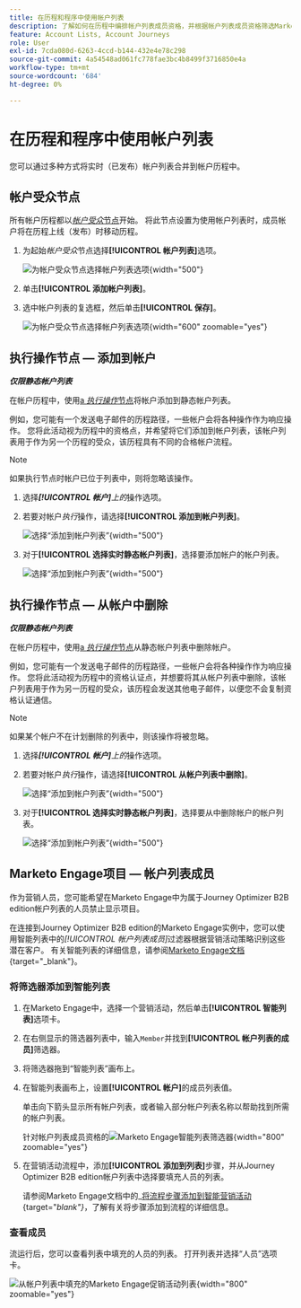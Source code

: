 ```yaml
---
title: 在历程和程序中使用帐户列表
description: 了解如何在历程中编排帐户列表成员资格，并根据帐户列表成员资格筛选Marketo Engage智能列表。
feature: Account Lists, Account Journeys
role: User
exl-id: 7cda080d-6263-4ccd-b144-432e4e78c298
source-git-commit: 4a54548ad061fc778fae3bc4b8499f3716850e4a
workflow-type: tm+mt
source-wordcount: '684'
ht-degree: 0%

---
```


# 在历程和程序中使用帐户列表

您可以通过多种方式将实时（已发布）帐户列表合并到帐户历程中。

## 帐户受众节点

所有帐户历程都以&#x200B;[_帐户受众_&#x200B;节点](../journeys/account-audience-nodes.md)开始。 将此节点设置为使用帐户列表时，成员帐户将在历程上线（发布）时移动历程。

1. 为起始&#x200B;_帐户受众_&#x200B;节点选择&#x200B;**[!UICONTROL 帐户列表]**&#x200B;选项。

   ![为帐户受众节点选择帐户列表选项](../journeys/assets/node-audience-account-list.png){width="500"}

1. 单击&#x200B;**[!UICONTROL 添加帐户列表]**。

1. 选中帐户列表的复选框，然后单击&#x200B;**[!UICONTROL 保存]**。

   ![为帐户受众节点选择帐户列表选项](../journeys/assets/node-audience-account-list-select-dialog.png){width="600" zoomable="yes"}

## 执行操作节点 — 添加到帐户

**_仅限静态帐户列表_**

在帐户历程中，使用[a _执行操作_&#x200B;节点](../journeys/action-nodes.md)将帐户添加到静态帐户列表。

例如，您可能有一个发送电子邮件的历程路径，一些帐户会将各种操作作为响应操作。 您将此活动视为历程中的资格点，并希望将它们添加到帐户列表，该帐户列表用于作为另一个历程的受众，该历程具有不同的合格帐户流程。

>[!NOTE]
>
>如果执行节点时帐户已位于列表中，则将忽略该操作。

1. 选择&#x200B;_&#x200B;**[!UICONTROL 帐户]**&#x200B;上的_&#x200B;操作选项。

1. 若要对帐户&#x200B;_执行_&#x200B;操作，请选择&#x200B;**[!UICONTROL 添加到帐户列表]**。

   ![选择“添加到帐户列表”](../journeys/assets/node-action-account-add-to-account-list.png){width="500"}

1. 对于&#x200B;**[!UICONTROL 选择实时静态帐户列表]**，选择要添加帐户的帐户列表。

   ![选择“添加到帐户列表”](../journeys/assets/node-action-account-add-to-account-list-select.png){width="500"}

## 执行操作节点 — 从帐户中删除

**_仅限静态帐户列表_**

在帐户历程中，使用[a _执行操作_&#x200B;节点](../journeys/action-nodes.md)从静态帐户列表中删除帐户。

例如，您可能有一个发送电子邮件的历程路径，一些帐户会将各种操作作为响应操作。 您将此活动视为历程中的资格认证点，并想要将其从帐户列表中删除，该帐户列表用于作为另一历程的受众，该历程会发送其他电子邮件，以便您不会复制资格认证通信。

>[!NOTE]
>
>如果某个帐户不在计划删除的列表中，则该操作将被忽略。

1. 选择&#x200B;_&#x200B;**[!UICONTROL 帐户]**&#x200B;上的_&#x200B;操作选项。

1. 若要对帐户&#x200B;_执行_&#x200B;操作，请选择&#x200B;**[!UICONTROL 从帐户列表中删除]**。

   ![选择“添加到帐户列表”](../journeys/assets/node-action-account-remove-from-account-list.png){width="500"}

1. 对于&#x200B;**[!UICONTROL 选择实时静态帐户列表]**，选择要从中删除帐户的帐户列表。

   ![选择“添加到帐户列表”](../journeys/assets/node-action-account-remove-from-account-list-select.png){width="500"}

## Marketo Engage项目 — 帐户列表成员

作为营销人员，您可能希望在Marketo Engage中为属于Journey Optimizer B2B edition帐户列表的人员禁止显示项目。

在连接到Journey Optimizer B2B edition的Marketo Engage实例中，您可以使用智能列表中的&#x200B;_[!UICONTROL 帐户列表成员]_&#x200B;过滤器根据营销活动策略识别这些潜在客户。 有关智能列表的详细信息，请参阅[Marketo Engage文档](https://experienceleague.adobe.com/zh-hans/docs/marketo/using/product-docs/core-marketo-concepts/smart-lists-and-static-lists/understanding-smart-lists){target="_blank"}。

### 将筛选器添加到智能列表

1. 在Marketo Engage中，选择一个营销活动，然后单击&#x200B;**[!UICONTROL 智能列表]**&#x200B;选项卡。

1. 在右侧显示的筛选器列表中，输入`Member`并找到&#x200B;**[!UICONTROL 帐户列表的成员]**&#x200B;筛选器。

1. 将筛选器拖到“智能列表”画布上。

1. 在智能列表画布上，设置&#x200B;**[!UICONTROL 帐户]**&#x200B;的成员列表值。

   单击向下箭头显示所有帐户列表，或者输入部分帐户列表名称以帮助找到所需的帐户列表。

   针对帐户列表成员资格的![Marketo Engage智能列表筛选器](./assets/account-lists-marketo-engage-smart-list.png){width="800" zoomable="yes"}

1. 在营销活动流程中，添加&#x200B;**[!UICONTROL 添加到列表]**&#x200B;步骤，并从Journey Optimizer B2B edition帐户列表中选择要填充人员的列表。

   请参阅Marketo Engage文档中的&#x200B;_[将流程步骤添加到智能营销活动](https://experienceleague.adobe.com/zh-hans/docs/marketo/using/product-docs/core-marketo-concepts/smart-campaigns/flow-actions/add-a-flow-step-to-a-smart-campaign){target="_blank"}_，了解有关将步骤添加到流程的详细信息。

### 查看成员

流运行后，您可以查看列表中填充的人员的列表。 打开列表并选择“人员”选项卡。

![从帐户列表中填充的Marketo Engage促销活动列表](./assets/account-lists-marketo-engage-smart-list-people.png){width="800" zoomable="yes"}
